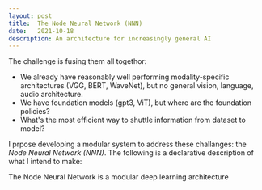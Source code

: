 ```yaml
---
layout: post
title:  The Node Neural Network (NNN)
date:   2021-10-18
description: An architecture for increasingly general AI
---
```


The challenge is fusing them all togethor: 
- We already have reasonably well performing modality-specific architectures (VGG, BERT, WaveNet), but no general vision, language, audio architecture.
- We have foundation models (gpt3, ViT), but where are the foundation policies?
- What's the most efficient way to shuttle information from dataset to model?

I prpose developing a modular system to address these challanges: the *Node Neural Network (NNN)*. The following is a declarative description of what I intend to make:

The Node Neural Network is a modular deep learning architecture